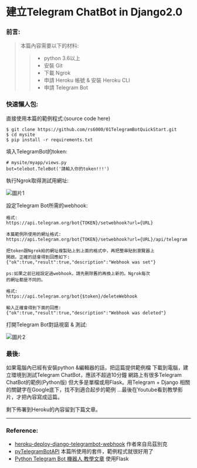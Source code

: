 ﻿
# 建立Telegram ChatBot in Django2.0
### 前言:
>本篇內容需要以下的材料:
>>  * python 3.6以上
>>  * 安裝 Git
>>  * 下載 Ngrok
>>  * 申請 Heroku 帳號 & 安裝 Heroku CLI
>>  * 申請 Telegram Bot

 ### 快速懶人包:
直接使用本篇的範例程式:(source code here)

    $ git clone https://github.com/rs6000/01TelegramBotQuickStart.git
    $ cd mysite
    $ pip install -r requirements.txt

填入TelegramBot的token:

    # mysite/myapp/views.py
    bot=telebot.TeleBot('請輸入你的token!!!')

執行Ngrok取得測試用網址:

![圖片1](https://smilehsu.cc/wp-content/uploads/2020/05/9d8168520a8a904fd7a09390d8e77f40.png)

設定Telegram Bot所需的webhook:

    格式:
    https://api.telegram.org/bot{TOKEN}/setwebhook?url={URL}

    本篇範例所使用的網址格式:
    https://api.telegram.org/bot{TOKEN}/setwebhook?url={URL}/api/telegram

    把token跟Ngrok給的網址複製貼上到上面的格式中，再把整串貼到瀏覽器上
    開啟。正確的話會得到回應如下:
    {"ok":true,"result":true,"description":"Webhook was set"}

    ps:如果之前已經設定過webhook，請先刪除舊的再換上新的。Ngrok每次
    的網址都是不同的。

    格式:
    https://api.telegram.org/bot{$token}/deleteWebhook

    輸入正確會得到下面的回應:
    {"ok":true,"result":true,"description":"Webhook was deleted"}

打開Telegram Bot對話視窗 & 測試:

![圖片2](https://smilehsu.cc/wp-content/uploads/2020/05/c7a7dc02ff6507856d29a2847f092200.png)

### 最後:
如果電腦內已經有安裝python &編輯器的話，把這篇提供範例檔
下載到電腦，建立環境到測試Telegram ChatBot，應該不超過10分鐘
網路上有很多Telegram ChatBot的範例(Python版)
但大多是單檔或用Flask。用Telegram + Django
相關的關鍵字在Google底下，找不到適合起步的範例
...最後在Youtube看到教學影片，才把內容寫成這篇。

剩下佈署到Heroku的內容留到下篇文章。

---
### Reference:
- [ heroku-deploy-django-telegrambot-webhook](https://www.youtube.com/watch?v=bWDKUl1OgJk) 作者來自烏茲別克
- [pyTelegramBotAPI](https://github.com/eternnoir/pyTelegramBotAPI) 本篇所使用的套件，範例程式就很好用了
- [Python Telegram Bot 機器人 教學文章](https://bit.ly/2WcSmH2) 使用Flask
